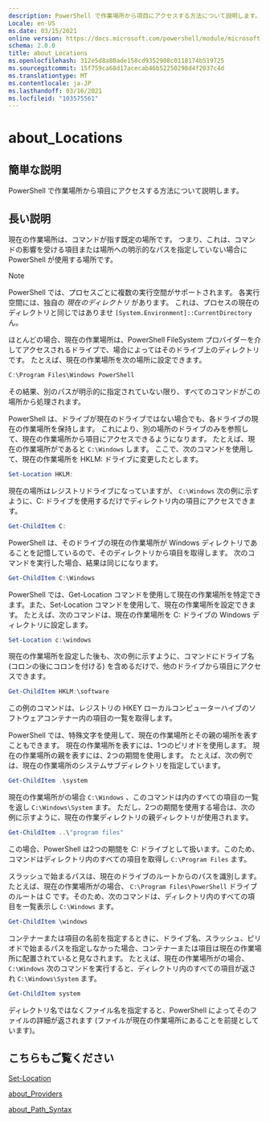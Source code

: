 ```yaml
---
description: PowerShell で作業場所から項目にアクセスする方法について説明します。
Locale: en-US
ms.date: 03/15/2021
online version: https://docs.microsoft.com/powershell/module/microsoft.powershell.core/about/about_locations?view=powershell-7.1&WT.mc_id=ps-gethelp
schema: 2.0.0
title: about_Locations
ms.openlocfilehash: 312e5d8a80ade150cd9352908c0118174b519725
ms.sourcegitcommit: 15f759ca68d17acecab46b52250298d4f2037c4d
ms.translationtype: MT
ms.contentlocale: ja-JP
ms.lasthandoff: 03/16/2021
ms.locfileid: "103575561"
---
```

# <a name="about_locations"></a>about_Locations

## <a name="short-description"></a>簡単な説明
PowerShell で作業場所から項目にアクセスする方法について説明します。

## <a name="long-description"></a>長い説明

現在の作業場所は、コマンドが指す既定の場所です。
つまり、これは、コマンドの影響を受ける項目または場所への明示的なパスを指定していない場合に PowerShell が使用する場所です。

> [!NOTE]
> PowerShell では、プロセスごとに複数の実行空間がサポートされます。 各実行空間には、独自の _現在のディレクトリ_ があります。 これは、プロセスの現在のディレクトリと同じではありませ `[System.Environment]::CurrentDirectory` ん。

ほとんどの場合、現在の作業場所は、PowerShell FileSystem プロバイダーを介してアクセスされるドライブで、場合によってはそのドライブ上のディレクトリです。
たとえば、現在の作業場所を次の場所に設定できます。

```powershell
C:\Program Files\Windows PowerShell
```

その結果、別のパスが明示的に指定されていない限り、すべてのコマンドがこの場所から処理されます。

PowerShell は、ドライブが現在のドライブではない場合でも、各ドライブの現在の作業場所を保持します。 これにより、別の場所のドライブのみを参照して、現在の作業場所から項目にアクセスできるようになります。
たとえば、現在の作業場所がであると `C:\Windows` します。 ここで、次のコマンドを使用して、現在の作業場所を HKLM: ドライブに変更したとします。

```powershell
Set-Location HKLM:
```

現在の場所はレジストリドライブになっていますが、 `C:\Windows` 次の例に示すように、C: ドライブを使用するだけでディレクトリ内の項目にアクセスできます。

```powershell
Get-ChildItem C:
```

PowerShell は、そのドライブの現在の作業場所が Windows ディレクトリであることを記憶しているので、そのディレクトリから項目を取得します。 次のコマンドを実行した場合、結果は同じになります。

```powershell
Get-ChildItem C:\Windows
```

PowerShell では、Get-Location コマンドを使用して現在の作業場所を特定できます。また、Set-Location コマンドを使用して、現在の作業場所を設定できます。 たとえば、次のコマンドは、現在の作業場所を C: ドライブの Windows ディレクトリに設定します。

```powershell
Set-Location c:\windows
```

現在の作業場所を設定した後も、次の例に示すように、コマンドにドライブ名 (コロンの後にコロンを付ける) を含めるだけで、他のドライブから項目にアクセスできます。

```powershell
Get-ChildItem HKLM:\software
```

この例のコマンドは、レジストリの HKEY ローカルコンピューターハイブのソフトウェアコンテナー内の項目の一覧を取得します。

PowerShell では、特殊文字を使用して、現在の作業場所とその親の場所を表すこともできます。 現在の作業場所を表すには、1つのピリオドを使用します。 現在の作業場所の親を表すには、2つの期間を使用します。 たとえば、次の例では、現在の作業場所のシステムサブディレクトリを指定しています。

```powershell
Get-ChildItem .\system
```

現在の作業場所がの場合 `C:\Windows` 、このコマンドは内のすべての項目の一覧を返し `C:\Windows\System` ます。 ただし、2つの期間を使用する場合は、次の例に示すように、現在の作業ディレクトリの親ディレクトリが使用されます。

```powershell
Get-ChildItem ..\"program files"
```

この場合、PowerShell は2つの期間を C: ドライブとして扱います。このため、コマンドはディレクトリ内のすべての項目を取得し `C:\Program Files` ます。

スラッシュで始まるパスは、現在のドライブのルートからのパスを識別します。 たとえば、現在の作業場所がの場合、 `C:\Program Files\PowerShell` ドライブのルートは C です。そのため、次のコマンドは、ディレクトリ内のすべての項目を一覧表示し `C:\Windows` ます。

```powershell
Get-ChildItem \windows
```

コンテナーまたは項目の名前を指定するときに、ドライブ名、スラッシュ、ピリオドで始まるパスを指定しなかった場合、コンテナーまたは項目は現在の作業場所に配置されていると見なされます。 たとえば、現在の作業場所がの場合、 `C:\Windows` 次のコマンドを実行すると、ディレクトリ内のすべての項目が返され `C:\Windows\System` ます。

```powershell
Get-ChildItem system
```

ディレクトリ名ではなくファイル名を指定すると、PowerShell によってそのファイルの詳細が返されます (ファイルが現在の作業場所にあることを前提としています)。

## <a name="see-also"></a>こちらもご覧ください

[Set-Location](xref:Microsoft.PowerShell.Management.Set-Location)

[about_Providers](about_Providers.md)

[about_Path_Syntax](about_Path_Syntax.md)
